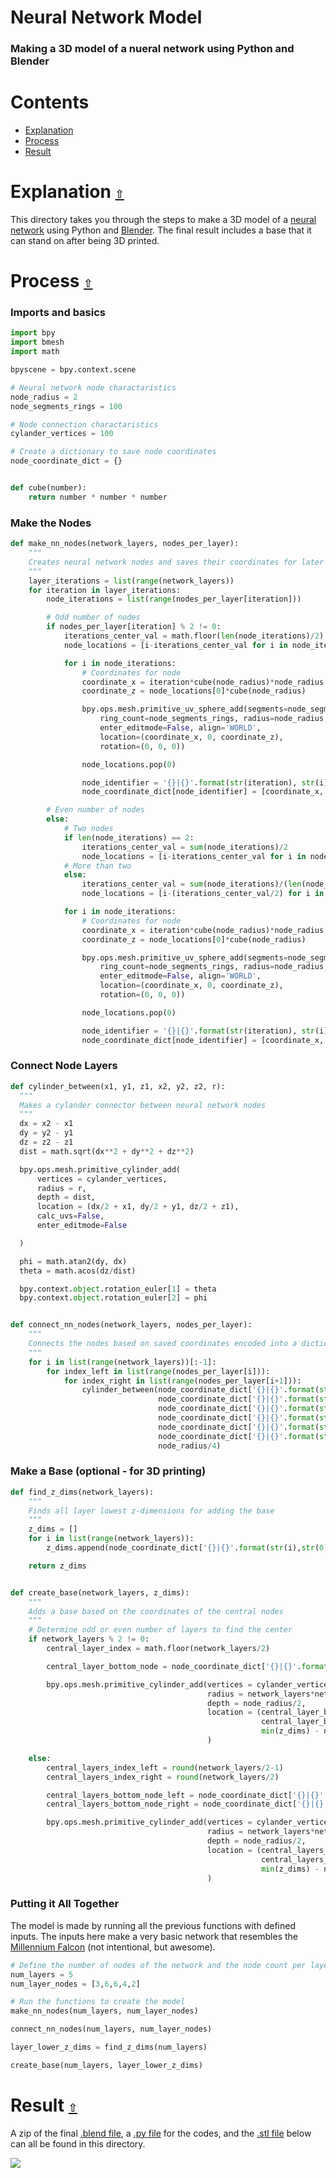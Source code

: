 # Neural Network Model

### Making a 3D model of a nueral network using Python and Blender

<a id="contents"></a>

# **Contents**

- [Explanation](#explanation)
- [Process](#process)
- [Result](#result)

<a id="explanation"></a>

# Explanation [`⇧`](#contents)

This directory takes you through the steps to make a 3D model of a [neural network](https://en.wikipedia.org/wiki/Neural_network) using Python and [Blender](https://www.blender.org/). The final result includes a base that it can stand on after being 3D printed.

<a id="process"></a>

# Process [`⇧`](#contents)

### Imports and basics

```python
import bpy
import bmesh
import math

bpyscene = bpy.context.scene

# Neural network node charactaristics
node_radius = 2
node_segments_rings = 100

# Node connection charactaristics
cylander_vertices = 100

# Create a dictionary to save node coordinates
node_coordinate_dict = {}


def cube(number):
    return number * number * number
```

### Make the Nodes

```python
def make_nn_nodes(network_layers, nodes_per_layer):
    """
    Creates neural network nodes and saves their coordinates for later connection
    """
    layer_iterations = list(range(network_layers))
    for iteration in layer_iterations:
        node_iterations = list(range(nodes_per_layer[iteration]))

        # Odd number of nodes
        if nodes_per_layer[iteration] % 2 != 0:
            iterations_center_val = math.floor(len(node_iterations)/2)
            node_locations = [i-iterations_center_val for i in node_iterations]

            for i in node_iterations:
                # Coordinates for node
                coordinate_x = iteration*cube(node_radius)*node_radius
                coordinate_z = node_locations[0]*cube(node_radius)

                bpy.ops.mesh.primitive_uv_sphere_add(segments=node_segments_rings,
                    ring_count=node_segments_rings, radius=node_radius, calc_uvs=True,
                    enter_editmode=False, align='WORLD',
                    location=(coordinate_x, 0, coordinate_z),
                    rotation=(0, 0, 0))

                node_locations.pop(0)

                node_identifier = '{}|{}'.format(str(iteration), str(i))
                node_coordinate_dict[node_identifier] = [coordinate_x, 0, coordinate_z]

        # Even number of nodes
        else:
            # Two nodes
            if len(node_iterations) == 2:
                iterations_center_val = sum(node_iterations)/2
                node_locations = [i-iterations_center_val for i in node_iterations]
            # More than two
            else:
                iterations_center_val = sum(node_iterations)/(len(node_iterations)/2)
                node_locations = [i-(iterations_center_val/2) for i in node_iterations]

            for i in node_iterations:
                # Coordinates for node
                coordinate_x = iteration*cube(node_radius)*node_radius
                coordinate_z = node_locations[0]*cube(node_radius)

                bpy.ops.mesh.primitive_uv_sphere_add(segments=node_segments_rings,
                    ring_count=node_segments_rings, radius=node_radius, calc_uvs=True,
                    enter_editmode=False, align='WORLD',
                    location=(coordinate_x, 0, coordinate_z),
                    rotation=(0, 0, 0))

                node_locations.pop(0)

                node_identifier = '{}|{}'.format(str(iteration), str(i))
                node_coordinate_dict[node_identifier] = [coordinate_x, 0, coordinate_z]
```

### Connect Node Layers

```python
def cylinder_between(x1, y1, z1, x2, y2, z2, r):
  """
  Makes a cylander connector between neural network nodes
  """
  dx = x2 - x1
  dy = y2 - y1
  dz = z2 - z1
  dist = math.sqrt(dx**2 + dy**2 + dz**2)

  bpy.ops.mesh.primitive_cylinder_add(
      vertices = cylander_vertices,
      radius = r,
      depth = dist,
      location = (dx/2 + x1, dy/2 + y1, dz/2 + z1),
      calc_uvs=False,
      enter_editmode=False

  )

  phi = math.atan2(dy, dx)
  theta = math.acos(dz/dist)

  bpy.context.object.rotation_euler[1] = theta
  bpy.context.object.rotation_euler[2] = phi


def connect_nn_nodes(network_layers, nodes_per_layer):
    """
    Connects the nodes based on saved coordinates encoded into a dictionary
    """
    for i in list(range(network_layers))[:-1]:
        for index_left in list(range(nodes_per_layer[i])):
            for index_right in list(range(nodes_per_layer[i+1])):
                cylinder_between(node_coordinate_dict['{}|{}'.format(str(i), str(index_left))][0],
                                 node_coordinate_dict['{}|{}'.format(str(i), str(index_left))][1],
                                 node_coordinate_dict['{}|{}'.format(str(i), str(index_left))][2],
                                 node_coordinate_dict['{}|{}'.format(str(i+1), str(index_right))][0],
                                 node_coordinate_dict['{}|{}'.format(str(i+1), str(index_right))][1],
                                 node_coordinate_dict['{}|{}'.format(str(i+1), str(index_right))][2],
                                 node_radius/4)
```

### Make a Base (optional - for 3D printing)

```python
def find_z_dims(network_layers):
    """
    Finds all layer lowest z-dimensions for adding the base
    """
    z_dims = []
    for i in list(range(network_layers)):
        z_dims.append(node_coordinate_dict['{}|{}'.format(str(i),str(0))][2])

    return z_dims


def create_base(network_layers, z_dims):
    """
    Adds a base based on the coordinates of the central nodes
    """
    # Determine odd or even number of layers to find the center
    if network_layers % 2 != 0:
        central_layer_index = math.floor(network_layers/2)

        central_layer_bottom_node = node_coordinate_dict['{}|{}'.format(str(central_layer_index),str(0))]

        bpy.ops.mesh.primitive_cylinder_add(vertices = cylander_vertices*cylander_vertices,
                                            radius = network_layers*network_layers,
                                            depth = node_radius/2,
                                            location = (central_layer_bottom_node[0],
                                                        central_layer_bottom_node[1],
                                                        min(z_dims) - node_radius)
                                            )

    else:
        central_layers_index_left = round(network_layers/2-1)
        central_layers_index_right = round(network_layers/2)

        central_layers_bottom_node_left = node_coordinate_dict['{}|{}'.format(str(central_layers_index_left),str(0))]
        central_layers_bottom_node_right = node_coordinate_dict['{}|{}'.format(str(central_layers_index_right),str(0))]

        bpy.ops.mesh.primitive_cylinder_add(vertices = cylander_vertices*cylander_vertices,
                                            radius = network_layers*network_layers,
                                            depth = node_radius/2,
                                            location = (central_layers_bottom_node_left[0] + ((central_layers_bottom_node_right[0] - central_layers_bottom_node_left[0])/2),
                                                        central_layers_bottom_node_left[1],
                                                        min(z_dims) - node_radius)
                                            )
```

### Putting it All Together

The model is made by running all the previous functions with defined inputs. The inputs here make a very basic network that resembles the [Millennium Falcon](https://en.wikipedia.org/wiki/Millennium_Falcon) (not intentional, but awesome).

```python
# Define the number of nodes of the network and the node count per layer
num_layers = 5
num_layer_nodes = [3,6,6,4,2]

# Run the functions to create the model
make_nn_nodes(num_layers, num_layer_nodes)

connect_nn_nodes(num_layers, num_layer_nodes)

layer_lower_z_dims = find_z_dims(num_layers)

create_base(num_layers, layer_lower_z_dims)
```

<a id="result"></a>

# Result [`⇧`](#contents)

A zip of the final [.blend file](https://github.com/andrewtavis/design/blob/main/neural_network_blender_model/neural_network.blend.zip), a [.py file](https://github.com/andrewtavis/design/blob/main/neural_network_blender_model/neural_network.py) for the codes, and the [.stl file](https://github.com/andrewtavis/design/blob/main/neural_network_blender_model/neural_network.stl) below can all be found in this directory.

![](https://raw.githubusercontent.com/andrewtavis/design/main/.github/resources/images/neural_network_stl.gif)
